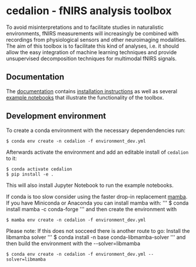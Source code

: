 # cedalion - fNIRS analysis toolbox

To avoid misinterpretations and to facilitate studies in naturalistic environments, fNIRS measurements will increasingly be combined with recordings from physiological sensors and other neuroimaging modalities.
The aim of this toolbox is to facilitate this kind of analyses, i.e. it should allow the easy integration of machine learning techniques and provide unsupervised decomposition techniques for
multimodal fNIRS signals.

## Documentation

The [documentation](https://eike.middell.net/share/cedalion/docs/) contains
[installation instructions](https://eike.middell.net/share/cedalion/docs/getting_started/installation.html) as
well as several [example notebooks](https://eike.middell.net/share/cedalion/docs/examples/index.html)
that illustrate the functionality of the toolbox.

## Development environment

To create a conda environment with the necessary dependendencies run:

```
$ conda env create -n cedalion -f environment_dev.yml
```

Afterwards activate the environment and add an editable install of `cedalion` to it:
```
$ conda activate cedalion
$ pip install -e .
```

This will also install Jupyter Notebook to run the example notebooks.

If conda is too slow consider using the faster drop-in replacement [mamba](https://mamba.readthedocs.io/en/latest/).
If you have Miniconda or Anaconda you can install mamba with:
'''
$ conda install mamba -c conda-forge
'''
and then create the environment with
```
$ mamba env create -n cedalion -f environment_dev.yml
```
Please note: If this does not socceed there is another route to go:
Install the libmamba solver
'''
$ conda install -n base conda-libmamba-solver
'''
and then build the environment with the --solver=libmamba
```
$ conda env create -n cedalion -f environment_dev.yml --solver=libmamba
```
